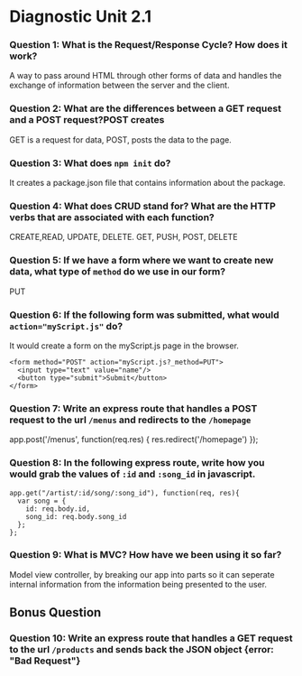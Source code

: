 # Diagnostic Unit 2.1

### Question 1: What is the Request/Response Cycle?  How does it work?
A way to pass around HTML through other forms of data and handles the exchange of information between the server and the client.

### Question 2: What are the differences between a GET request and a POST request?POST creates
GET is a request for data, POST, posts the data to the page.

### Question 3: What does `npm init` do?
It creates a package.json file that contains information about the package.

### Question 4: What does CRUD stand for?  What are the HTTP verbs that are associated with each function?
CREATE,READ, UPDATE, DELETE.   GET, PUSH, POST, DELETE

### Question 5: If we have a form where we want to create new data, what type of `method` do we use in our form?
PUT

### Question 6: If the following form was submitted, what would `action="myScript.js"` do?
It would create a form on the myScript.js page in the browser.
```
<form method="POST" action="myScript.js?_method=PUT">
  <input type="text" value="name"/>
  <button type="submit">Submit</button>
</form>
```

### Question 7: Write an express route that handles a POST request to the url `/menus` and redirects to the `/homepage`

app.post('/menus', function(req.res) {
  res.redirect('/homepage')
});

### Question 8: In the following express route, write how you would grab the values of `:id` and `:song_id` in javascript.

```
app.get("/artist/:id/song/:song_id"), function(req, res){
  var song = {
    id: req.body.id,
    song_id: req.body.song_id
  };
};
```

### Question 9: What is MVC? How have we been using it so far?
Model view controller, by breaking our app into parts so it can seperate internal information from the information being presented to the user.
## Bonus Question

### Question 10: Write an express route that handles a GET request to the url `/products` and sends back the JSON object {error: "Bad Request"}

